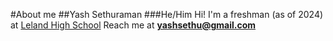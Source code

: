 #About me
##Yash Sethuraman
###He/Him
Hi! I'm a freshman (as of 2024) at [Leland High School](https://www.google.com)
Reach me at **yashsethu@gmail.com**

